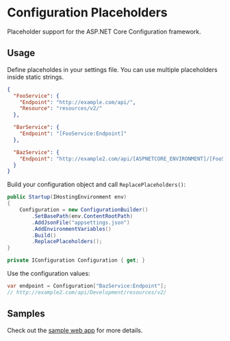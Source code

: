 # Configuration Placeholders
Placeholder support for the ASP.NET Core Configuration framework.

## Usage
Define placeholdes in your settings file. You can use multiple placeholders inside static strings.

```json
{
  "FooService": {
    "Endpoint": "http://example.com/api/",
    "Resource": "resources/v2/"
  },

  "BarService": {
    "Endpoint": "[FooService:Endpoint]"
  },

  "BazService": {
    "Endpoint": "http://example2.com/api/[ASPNETCORE_ENVIRONMENT]/[FooService:Resource]"
  }
}
```

Build your configuration object and call `ReplacePlaceholders()`:

```cs
public Startup(IHostingEnvironment env)
{
    Configuration = new ConfigurationBuilder()
        .SetBasePath(env.ContentRootPath)
        .AddJsonFile("appsettings.json")
        .AddEnvironmentVariables()
        .Build()
        .ReplacePlaceholders();
}

private IConfiguration Configuration { get; }
```

Use the configuration values:
```cs
var endpoint = Configuration["BazService:Endpoint"];
// http://example2.com/api/Development/resources/v2/
```

## Samples
Check out the [sample web app](https://github.com/henkmollema/ConfigurationPlaceholders/tree/master/samples/SampleWebApp) for more details.
